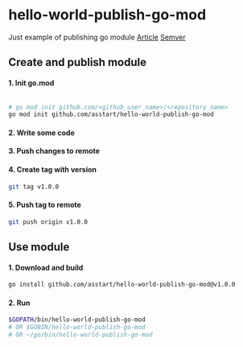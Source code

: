 # hello-world-publish-go-mod
Just example of publishing go module
[Article](https://www.digitalocean.com/community/tutorials/how-to-distribute-go-modules)
[Semver](https://semver.org/)


## Create and publish module

#### 1. Init go.mod

```bash

# go mod init github.com/<github_user_name>/<repository_name>
go mod init github.com/asstart/hello-world-publish-go-mod

```

#### 2. Write some code

#### 3. Push changes to remote

#### 4. Create tag with version

```bash
git tag v1.0.0
```

#### 5. Push tag to remote

```bash
git push origin v1.0.0
```

## Use module

#### 1. Download and build

```bash
go install github.com/asstart/hello-world-publish-go-mod@v1.0.0
```

#### 2. Run

```bash
$GOPATH/bin/hello-world-publish-go-mod
# OR $GOBIN/hello-world-publish-go-mod
# OR ~/go/bin/hello-world-publish-go-mod
```